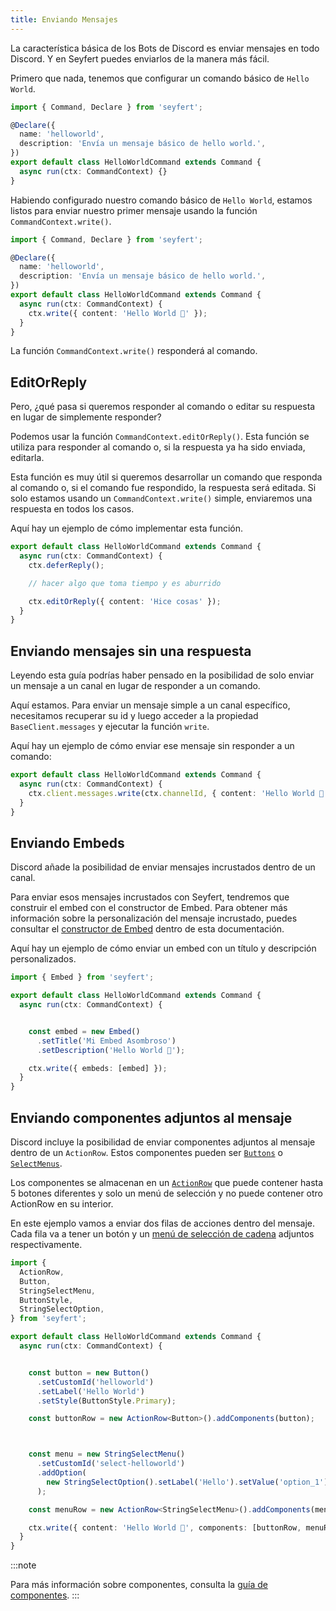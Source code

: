 ```yaml
---
title: Enviando Mensajes
---
```


La característica básica de los Bots de Discord es enviar mensajes en todo Discord. Y en Seyfert puedes enviarlos de la manera más fácil.

Primero que nada, tenemos que configurar un comando básico de `Hello World`.

```ts title="src/commands/helloworld.ts" showLineNumbers
import { Command, Declare } from 'seyfert';

@Declare({
  name: 'helloworld',
  description: 'Envía un mensaje básico de hello world.',
})
export default class HelloWorldCommand extends Command {
  async run(ctx: CommandContext) {}
}
```

Habiendo configurado nuestro comando básico de `Hello World`, estamos listos para enviar nuestro primer mensaje usando la función `CommandContext.write()`.

```ts title="src/commands/helloworld.ts" ins={12} showLineNumbers
import { Command, Declare } from 'seyfert';

@Declare({
  name: 'helloworld',
  description: 'Envía un mensaje básico de hello world.',
})
export default class HelloWorldCommand extends Command {
  async run(ctx: CommandContext) {
    ctx.write({ content: 'Hello World 👋' });
  }
}
```

La función `CommandContext.write()` responderá al comando.

## EditOrReply

Pero, ¿qué pasa si queremos responder al comando o editar su respuesta en lugar de simplemente responder?

Podemos usar la función `CommandContext.editOrReply()`. Esta función se utiliza para responder al comando o, si la respuesta ya ha sido enviada, editarla.

Esta función es muy útil si queremos desarrollar un comando que responda al comando o, si el comando fue respondido, la respuesta será editada. Si solo estamos usando un `CommandContext.write()` simple, enviaremos una respuesta en todos los casos.

Aquí hay un ejemplo de cómo implementar esta función.

```ts title="src/commands/helloworld.ts" ins={3,7} showLineNumbers
export default class HelloWorldCommand extends Command {
  async run(ctx: CommandContext) {
    ctx.deferReply();

    // hacer algo que toma tiempo y es aburrido

    ctx.editOrReply({ content: 'Hice cosas' });
  }
}
```

## Enviando mensajes sin una respuesta

Leyendo esta guía podrías haber pensado en la posibilidad de solo enviar un mensaje a un canal en lugar de responder a un comando.

Aquí estamos. Para enviar un mensaje simple a un canal específico, necesitamos recuperar su id y luego acceder a la propiedad `BaseClient.messages` y ejecutar la función `write`.

Aquí hay un ejemplo de cómo enviar ese mensaje sin responder a un comando:

```ts title="src/commands/helloworld.ts" ins={3} showLineNumbers
export default class HelloWorldCommand extends Command {
  async run(ctx: CommandContext) {
    ctx.client.messages.write(ctx.channelId, { content: 'Hello World 👋' });
  }
}
```

## Enviando Embeds

Discord añade la posibilidad de enviar mensajes incrustados dentro de un canal.

Para enviar esos mensajes incrustados con Seyfert, tendremos que construir el embed con el constructor de Embed. Para obtener más información sobre la personalización del mensaje incrustado, puedes consultar el [constructor de Embed](/api/classes/embed) dentro de esta documentación.

Aquí hay un ejemplo de cómo enviar un embed con un título y descripción personalizados.

```ts title="src/commands/helloworld.ts" {1} {"1. Ah sí, los constructores.":6-9} ins={11} showLineNumbers
import { Embed } from 'seyfert';

export default class HelloWorldCommand extends Command {
  async run(ctx: CommandContext) {


    const embed = new Embed()
      .setTitle('Mi Embed Asombroso')
      .setDescription('Hello World 👋');

    ctx.write({ embeds: [embed] });
  }
}
```

## Enviando componentes adjuntos al mensaje

Discord incluye la posibilidad de enviar componentes adjuntos al mensaje dentro de un `ActionRow`. Estos componentes pueden ser [`Buttons`](/api/classes/button) o [`SelectMenus`](/api/classes/selectmenu/).

Los componentes se almacenan en un [`ActionRow`](/api/classes/actionrow) que puede contener hasta 5 botones diferentes y solo un menú de selección y no puede contener otro ActionRow en su interior.

En este ejemplo vamos a enviar dos filas de acciones dentro del mensaje. Cada fila va a tener un botón y un [menú de selección de cadena](/api/classes/stringselectmenu) adjuntos respectivamente.

```ts title="src/commands/helloworld.ts" ins={1-7} {"1. Construir botón": 12-19} {"2. Construir selectmenu": 21-29} ins={30} showLineNumbers
import {
  ActionRow,
  Button,
  StringSelectMenu,
  ButtonStyle,
  StringSelectOption,
} from 'seyfert';

export default class HelloWorldCommand extends Command {
  async run(ctx: CommandContext) {


    const button = new Button()
      .setCustomId('helloworld')
      .setLabel('Hello World')
      .setStyle(ButtonStyle.Primary);

    const buttonRow = new ActionRow<Button>().addComponents(button);



    const menu = new StringSelectMenu()
      .setCustomId('select-helloworld')
      .addOption(
        new StringSelectOption().setLabel('Hello').setValue('option_1')
      );

    const menuRow = new ActionRow<StringSelectMenu>().addComponents(menu);

    ctx.write({ content: 'Hello World 👋', components: [buttonRow, menuRow] });
  }
}
```

:::note

Para más información sobre componentes, consulta la [guía de componentes](../components/introduction).
:::
